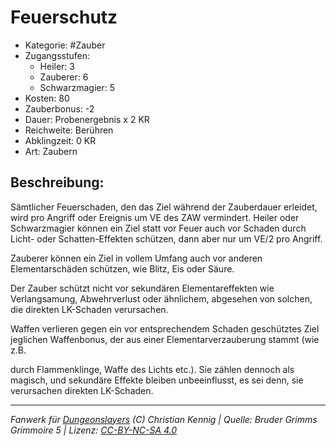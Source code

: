 # Feuerschutz

- Kategorie: #Zauber
- Zugangsstufen:
  - Heiler: 3
  - Zauberer: 6
  - Schwarzmagier: 5
- Kosten: 80
- Zauberbonus: -2
- Dauer: Probenergebnis x 2 KR
- Reichweite: Berühren
- Abklingzeit: 0 KR
- Art: Zaubern

## Beschreibung:

Sämtlicher Feuerschaden, den das Ziel während der Zauberdauer erleidet, wird pro Angriff oder Ereignis um VE des ZAW vermindert. Heiler oder Schwarzmagier können ein Ziel statt vor Feuer auch vor Schaden durch Licht- oder Schatten-Effekten schützen, dann aber nur um VE/2 pro Angriff.

Zauberer können ein Ziel in vollem Umfang auch vor anderen Elementarschäden schützen, wie Blitz, Eis oder Säure.

Der Zauber schützt nicht vor sekundären Elementareffekten wie Verlangsamung, Abwehrverlust oder ähnlichem, abgesehen von solchen, die direkten LK-Schaden verursachen.

Waffen verlieren gegen ein vor entsprechendem Schaden geschütztes Ziel jeglichen Waffenbonus, der aus einer Elementarverzauberung stammt (wie z.B.

durch Flammenklinge, Waffe des Lichts etc.). Sie zählen dennoch als magisch, und sekundäre Effekte bleiben unbeeinflusst, es sei denn, sie verursachen direkten LK-Schaden.

---

_Fanwerk für [Dungeonslayers](https://www.dungeonslayers.net/) (C) Christian Kennig | Quelle: Bruder Grimms Grimmoire 5 | Lizenz: [CC-BY-NC-SA 4.0](https://creativecommons.org/licenses/by-nc-sa/4.0/deed.de)_
